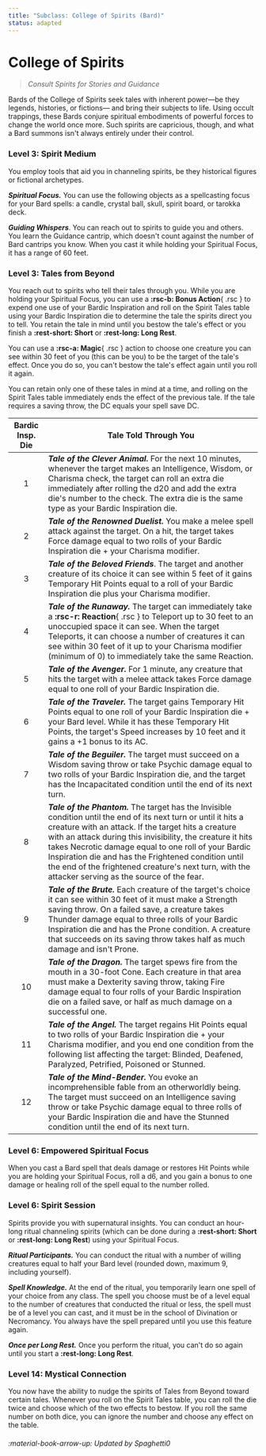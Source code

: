 ```yaml
---
title: "Subclass: College of Spirits (Bard)"
status: adapted
---
```


<p style="display:none">
Consult Spirits for Stories and Guidance.
</p>

# College of Spirits

> *Consult Spirits for Stories and Guidance*

Bards of the College of Spirits seek tales with inherent power—be they legends, histories, or fictions— and bring their subjects to life. Using occult trappings, these Bards conjure spiritual embodiments of powerful forces to change the world once more. Such spirits are capricious, though, and what a Bard summons isn't always entirely under their control.

### Level 3: Spirit Medium

You employ tools that aid you in channeling spirits, be they historical figures or fictional archetypes.

***Spiritual Focus.*** You can use the following objects as a spellcasting focus for your Bard spells: a candle, crystal ball, skull, spirit board, or tarokka deck.

***Guiding Whispers***. You can reach out to spirits to guide you and others. You learn the Guidance cantrip, which doesn't count against the number of Bard cantrips you know. When you cast it while holding your Spiritual Focus, it has a range of 60 feet.

### Level 3: Tales from Beyond

You reach out to spirits who tell their tales through you. While you are holding your Spiritual Focus, you can use a **:rsc-b: Bonus Action**{ .rsc } to expend one use of your Bardic Inspiration and roll on the Spirit Tales table using your Bardic Inspiration die to determine the tale the spirits direct you to tell. You retain the tale in mind until you bestow the tale's effect or you finish a **:rest-short: Short** or **:rest-long: Long Rest**.

You can use a **:rsc-a: Magic**{ .rsc } action to choose one creature you can see within 30 feet of you (this can be you) to be the target of the tale's effect. Once you do so, you can't bestow the tale's effect again until you roll it again.

You can retain only one of these tales in mind at a time, and rolling on the Spirit Tales table immediately ends the effect of the previous tale. If the tale requires a saving throw, the DC equals your spell save DC.

| Bardic Insp. Die | Tale Told Through You |
|:-:|---|
| 1 | ***Tale of the Clever Animal.*** For the next 10 minutes, whenever the target makes an Intelligence, Wisdom, or Charisma check, the target can roll an extra die immediately after rolling the d20 and add the extra die's number to the check. The extra die is the same type as your Bardic Inspiration die. |
| 2 | ***Tale of the Renowned Duelist.*** You make a melee spell attack against the target. On a hit, the target takes Force damage equal to two rolls of your Bardic Inspiration die + your Charisma modifier. |
| 3 | ***Tale of the Beloved Friends***. The target and another creature of its choice it can see within 5 feet of it gains Temporary Hit Points equal to a roll of your Bardic Inspiration die plus your Charisma modifier. |
| 4 | ***Tale of the Runaway.*** The target can immediately take a **:rsc-r: Reaction**{ .rsc } to Teleport up to 30 feet to an unoccupied space it can see. When the target Teleports, it can choose a number of creatures it can see within 30 feet of it up to your Charisma modifier (minimum of 0) to immediately take the same Reaction. |
| 5 | ***Tale of the Avenger.*** For 1 minute, any creature that hits the target with a melee attack takes Force damage equal to one roll of your Bardic Inspiration die. |
| 6 | ***Tale of the Traveler.*** The target gains Temporary Hit Points equal to one roll of your Bardic Inspiration die + your Bard level. While it has these Temporary Hit Points, the target's Speed increases by 10 feet and it gains a +1 bonus to its AC. |
| 7 | ***Tale of the Beguiler.*** The target must succeed on a Wisdom saving throw or take Psychic damage equal to two rolls of your Bardic Inspiration die, and the target has the Incapacitated condition until the end of its next turn. |
| 8 | ***Tale of the Phantom.*** The target has the Invisible condition until the end of its next turn or until it hits a creature with an attack. If the target hits a creature with an attack during this invisibility, the creature it hits takes Necrotic damage equal to one roll of your Bardic Inspiration die and has the Frightened condition until the end of the frightened creature's next turn, with the attacker serving as the source of the fear. |
| 9 | ***Tale of the Brute.*** Each creature of the target's choice it can see within 30 feet of it must make a Strength saving throw. On a failed save, a creature takes Thunder damage equal to three rolls of your Bardic Inspiration die and has the Prone condition. A creature that succeeds on its saving throw takes half as much damage and isn't Prone. |
| 10 | ***Tale of the Dragon.*** The target spews fire from the mouth in a 30-foot Cone. Each creature in that area must make a Dexterity saving throw, taking Fire damage equal to four rolls of your Bardic Inspiration die on a failed save, or half as much damage on a successful one. |
| 11 | ***Tale of the Angel.*** The target regains Hit Points equal to two rolls of your Bardic Inspiration die + your Charisma modifier, and you end one condition from the following list affecting the target: Blinded, Deafened, Paralyzed, Petrified, Poisoned or Stunned. |
| 12 | ***Tale of the Mind-Bender.*** You evoke an incomprehensible fable from an otherworldly being. The target must succeed on an Intelligence saving throw or take Psychic damage equal to three rolls of your Bardic Inspiration die and have the Stunned condition until the end of its next turn. |

### Level 6: Empowered Spiritual Focus

When you cast a Bard spell that deals damage or restores Hit Points while you are holding your Spiritual Focus, roll a d6, and you gain a bonus to one damage or healing roll of the spell equal to the number rolled.

### Level 6: Spirit Session

Spirits provide you with supernatural insights. You can conduct an hour-long ritual channeling spirits (which can be done during a **:rest-short: Short** or **:rest-long: Long Rest**) using your Spiritual Focus.

***Ritual Participants.*** You can conduct the ritual with a number of willing creatures equal to half your Bard level (rounded down, maximum 9, including yourself).

***Spell Knowledge.*** At the end of the ritual, you temporarily learn one spell of your choice from any class. The spell you choose must be of a level equal to the number of creatures that conducted the ritual or less, the spell must be of a level you can cast, and it must be in the school of Divination or Necromancy. You always have the spell prepared until you use this feature again.

***Once per Long Rest.*** Once you perform the ritual, you can't do so again until you start a **:rest-long: Long Rest**.

### Level 14: Mystical Connection

You now have the ability to nudge the spirits of Tales from Beyond toward certain tales. Whenever you roll on the Spirit Tales table, you can roll the die twice and choose which of the two effects to bestow. If you roll the same number on both dice, you can ignore the number and choose any effect on the table.

###### :material-book-arrow-up: Updated by *Spaghetti0* 

